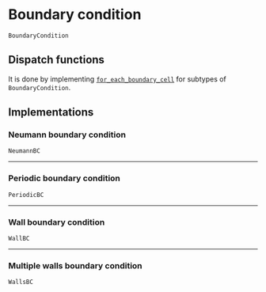 # Boundary condition

```@docs
BoundaryCondition
```

## Dispatch functions

It is done by implementing [`for_each_boundary_cell`](@ref) for subtypes of `BoundaryCondition`.

## Implementations

### Neumann boundary condition

```@docs
NeumannBC
```
---
### Periodic boundary condition

```@docs
PeriodicBC
```
---
### Wall boundary condition

```@docs
WallBC
```
---
### Multiple walls boundary condition

```@docs
WallsBC
```


